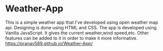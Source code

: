 # Weather-App
This is a simple weather app that I've developed using open weather map api. Designing is done using HTML and CSS. The app is developed using Vanilla JavaScript. It gives the current weather,wind speed,etc. Other features can be added to it in order to make it more informative.
https://pranav589.github.io/Weather-App/
